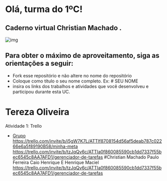 # Olá, turma do 1ºC! 
## Caderno virtual Christian Machado . 

![img](https://blog.acelerato.com/wp-content/uploads/2020/08/5-beneficios-da-gesta%CC%83o-de-projetos-para-a-sua-empresa-1200x640.png)

## Para obter o máximo de aproveitamento, siga as orientações a seguir:

- Fork esse repositório e não altere no nome do repositório
- Coloque como título o seu nome completo. Ex: # SEU NOME
- insira os links dos trabalhos e atividades que você desenvolveu e participou durante esta UC.

# Tereza Oliveira

Atividade 1: Trello 
- [Grupo](link)
https://trello.com/invite/b/i5gW7K7L/ATTIf8708154d56af5deab787c02266e6a5f89190B58/minha-meta
https://trello.com/invite/b/tzJqQv6c/ATTIa0f860085590cb1dd7337f55bec6545c8AA7AFD1/gerenciador-de-tarefas #Christian Machado Paulo Ferreira Caio Henrique E Henrique Maciel
https://trello.com/invite/b/tzJqQv6c/ATTIa0f860085590cb1dd7337f55bec6545c8AA7AFD1/gerenciador-de-tarefas

